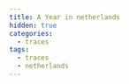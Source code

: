 ```yaml
---
title: A Year in netherlands
hidden: true
categories:
  - traces
tags:
  - traces
  - netherlands
---
```


